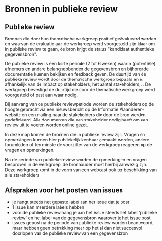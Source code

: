 # Bronnen in publieke review

## Publieke review

Bronnen die door hun thematische werkgroep positief geëvalueerd werden en waarvan de evaluatie aan de werkgroep werd voorgesteld zijn klaar om in publieke review te gaan, de bron krijgt de status "kandidaat authentieke gegevensbron".

De publieke review is een korte periode (2 tot 6 weken) waarin (potentiële) afnemers en andere belanghebbenden de gegevensbron en bijhorende documentatie kunnen bekijken en feedback geven. De duurtijd van de publieke review wordt door de thematische werkgroep bepaald en is afhankelijk van de impact op stakeholders, het aantal stakeholders,... De werkgroep bevestigd de duurtijd die door de thematische werkgroep werd voorgesteld of past aan waar nodig.

Bij aanvang van de publieke reviewperiode worden de stakeholders op de hoogte gebracht via een nieuwsbericht op de Informatie Vlaanderen-website en een mailing naar de stakeholders die door de bron werden gedefinieerd. Alle documenten die een stakeholder nodig heeft om een review uit te voeren worden online gezet.

In deze map komen de bronnen die in publieke review zijn. Vragen en opmerkingen kunnen hier publiekelijk kenbaar gemaakt worden, andere forumleden of ten minste de voorzitter van de werkgroep reageren op de vragen en opmerkingen.

Na de periode van publieke review worden de opmerkingen en vragen besproken in de werkgroep, de bronhouder moet hierbij aanwezig zijn. Deze werkgroep komt in de vorm van een webcast ook ter beschikking van alle stakeholders.

## Afspraken voor het posten van issues

- je hangt steeds het gepaste label aan het issue dat je post
- 1 issue kan meerdere labels hebben
- voor de publieke review hang je aan het issue steeds het label 'publieke review' en het label van de gegevensbron waarover je het issue post
- issues gepost na de periode van publieke review worden beantwoord, maar hebben geen betrekking meer op het al dan niet succesvol doorlopen van de publieke review van een gegevensbron
